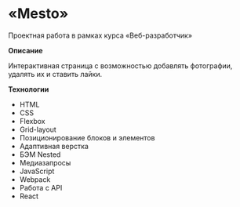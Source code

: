 # «Mesto»
Проектная работа в рамках курса «Веб-разработчик»


**Описание**

Интерактивная страница с возможностью добавлять фотографии, удалять их и ставить лайки.


**Технологии**
* HTML
* CSS
* Flexbox
* Grid-layout
* Позиционирование блоков и элементов
* Адаптивная верстка
* БЭМ Nested
* Медиазапросы
* JavaScript
* Webpack
* Работа с API
* React


<!-- **Ссылки**

* [Ссылка на макет в Figma](https://www.figma.com/file/2cn9N9jSkmxD84oJik7xL7/JavaScript.-Sprint-4?node-id=0%3A1)
* [Ссылка на GitHub Pages](https://yambikov.github.io/mesto/) -->